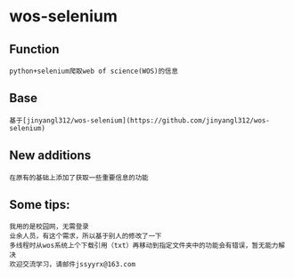 # wos-selenium

## Function
    python+selenium爬取web of science(WOS)的信息
## Base
    基于[jinyangl312/wos-selenium](https://github.com/jinyangl312/wos-selenium)
## New additions
    在原有的基础上添加了获取一些重要信息的功能

## Some tips:
    我用的是校园网，无需登录
    业余人员，有这个需求，所以基于别人的修改了一下
    多线程时从wos系统上个下载引用（txt）再移动到指定文件夹中的功能会有错误，暂无能力解决
    欢迎交流学习，请邮件jssyyrx@163.com